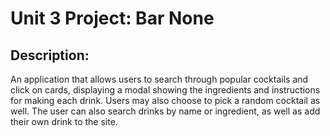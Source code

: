 # Unit 3 Project: Bar None

## Description:
An application that allows users to search through popular cocktails and click on cards, displaying a modal showing the ingredients and instructions for making each drink. Users may also choose to pick a random cocktail as well. The user can also search drinks by name or ingredient, as well as add their own drink to the site.
